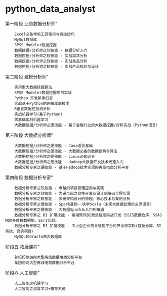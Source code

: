 # python_data_analyst

第一阶段
业务数据分析师"  

        Excel必备常用工具使用与高级技巧
        MySql数据库
        SPSS Modeler数据挖掘
        数据挖掘/分析师之软技能 - 数据分析入门
        数据挖掘/分析师之软技能 - 实战需求分析
        数据挖掘/分析师之软技能 - 实战竞品分析
        数据挖掘/分析师之软技能 - 实战产品规划与设计
	
第二阶段
建模分析师" 

        实用型大数据挖掘算法  
        SPSS Modeler数据挖掘项目实战
        Python 开发新手扫盲
        实战基于Python的网络爬虫技术
        R语言数据挖掘和分析
        实战机器学习(基于Python)
        零基础实战机器学习
        大数据挖掘/分析师之硬技能 - 基于金融行业的大数据挖掘/分析实战（Python语言）
	
第三阶段
大数据分析师" 

        大数据挖掘/分析师之硬技能 - Java语言基础
        大数据挖掘/分析师之硬技能 - 大数据必备的数据结构与算法
        大数据挖掘/分析师之硬技能 - Linux必知必会
        大数据挖掘/分析师之硬技能 - Hadoop大数据开发技术光速入门
        数据分析专家之硬技能 - 基于Hadoop技术实现的离线电商分析平台
	
第四阶段
数据分析专家"  

        数据分析专家之软技能 - 卓越的项目管理应用与实践
        数据分析专家之软技能 - 大道至简之软件开发从设计到编码全程实录
        数据分析专家之软技能 - 系统架构设计的原理、核心技术与案例分析
        数据分析专家之硬技能 - Spark基础--快学Scala（未来大数据处理的主流语言）
        数据分析专家之硬技能 - 大数据Spark从入门到精通
        数据分析专家之 BI 扩展技能 - 高端微软BI商业智能实战开发（SSIS数据仓库、SSAS MDX多维数数据集、Ssrs实战）
        数据分析专家之 BI 扩展技能 - 中小型企业商业智能平台的开发和实现(数据仓库、BI系统、真实项目）
        MySQL和Oracle两大数据库
	
阶段五
拓展课程"  

        驴妈妈旅游网大型离线数据电商分析平台
        某团购网大型离线电商数据分析平台
	
阶段六
人工智能"  

        人工智能之机器学习
        人工智能之深度学习+推荐系统

